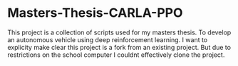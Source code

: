 # Masters-Thesis-CARLA-PPO
This project is a collection of scripts used for my masters thesis. To develop an autonomous vehicle using deep reinforcement learning. I want to explicity make clear this project is a fork from an existing project. But due to restrictions on the school computer I couldnt effectively clone the project. 
